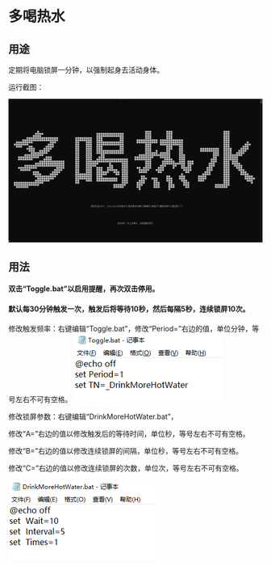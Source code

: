 # 多喝热水

## 用途

定期将电脑锁屏一分钟，以强制起身去活动身体。

运行截图：

![Screenshot](https://raw.githubusercontent.com/DragonRollGH/DrinkMoreHotWater/main/img/Screenshot.png)

## 用法

#### 双击“Toggle.bat”以启用提醒，再次双击停用。
#### 默认每30分钟触发一次，触发后将等待10秒，然后每隔5秒，连续锁屏10次。


修改触发频率：右键编辑“Toggle.bat”，修改“Period=”右边的值，单位分钟，等号左右不可有空格。
![Toggle](https://raw.githubusercontent.com/DragonRollGH/DrinkMoreHotWater/main/img/Toggle.png)

修改锁屏参数：右键编辑“DrinkMoreHotWater.bat”，

修改“A=”右边的值以修改触发后的等待时间，单位秒，等号左右不可有空格。

修改“B=”右边的值以修改连续锁屏的间隔，单位秒，等号左右不可有空格。

修改“C=”右边的值以修改连续锁屏的次数，单位次，等号左右不可有空格。

![DrinkMoreHotWater](https://raw.githubusercontent.com/DragonRollGH/DrinkMoreHotWater/main/img/DrinkMoreHotWater.png)

